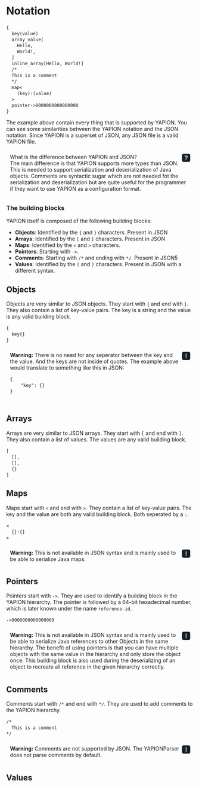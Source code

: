 # Notation

```yapion
{
  key(value)
  array_value[
    Hello,
    World!,
  ]
  inline_array[Hello, World!]
  /*
  This is a comment
  */
  map<
    (key):(value)
  >
  pointer->0000000000000000
}
```

The example above contain every thing that is supported by YAPION. You can see some similarities between the YAPION notation and the JSON notation. Since YAPION is a superset of JSON, any JSON file is a valid YAPION file.

<div style="padding: 10px; background-color: var(--info-box-bg-color); border-radius: 5px;">
    <img src="../../../../icons/question.png" width="22" alt="" style="vertical-align: middle; margin-left: 5px; float: right">
    What is the difference between YAPION and JSON?<br>
    The main difference is that YAPION supports more types than JSON. This is needed to support serialization and deserialization of Java objects.
    Comments are syntactic sugar which are not needed fot the serialization and deserialization but are quite useful for the programmer if they want to use YAPION as a configuration format.
</div>

### The building blocks
YAPION itself is composed of the following building blocks:
- **Objects**: Identified by the `{` and `}` characters. Present in JSON
- **Arrays**: Identified by the `[` and `]` characters. Present in JSON
- **Maps**: Identified by the `<` and `>` characters.
- **Pointers**: Starting with `->`.
- **Comments**: Starting with `/*` and ending with `*/`. Present in JSON5
- **Values**: Identified by the `(` and `)` characters. Present in JSON with a different syntax.

## Objects
Objects are very similar to JSON objects. They start with `{` and end with `}`. They also contain a list of key-value pairs. The key is a string and the value is any valid building block.

```yapion
{
  key{}
}
```

<div style="padding: 10px; background-color: var(--info-box-bg-color); border-radius: 5px;">
    <img src="../../../../icons/exclamation.png" width="22" alt="" style="vertical-align: middle; margin-left: 5px; float: right">
    <b>Warning:</b> There is no need for any seperator between the key and the value. And the keys are not inside of quotes. The example above would translate to something like this in JSON:
    <pre class="highlight"><code>{<br>    "key": {}<br>}</code></pre>
</div>

## Arrays
Arrays are very similar to JSON arrays. They start with `[` and end with `]`. They also contain a list of values. The values are any valid building block.

```yapion
[
  [],
  [],
  {}
]
```

## Maps
Maps start with `<` and end with `>`. They contain a list of key-value pairs. The key and the value are both any valid building block. Both seperated by a `:`.

```yapion
<
  {}:{}
>
```

<div style="padding: 10px; background-color: var(--info-box-bg-color); border-radius: 5px;">
    <img src="../../../../icons/exclamation.png" width="22" alt="" style="vertical-align: middle; margin-left: 5px; float: right">
    <b>Warning:</b> This is not available in JSON syntax and is mainly used to be able to serialize Java maps.
</div>

## Pointers
Pointers start with `->`. They are used to identify a building block in the YAPION hierarchy. The pointer is followed by a 64-bit hexadecimal number, which is later known under the name `reference-id`.

```yapion
->0000000000000000
```

<div style="padding: 10px; background-color: var(--info-box-bg-color); border-radius: 5px;">
    <img src="../../../../icons/exclamation.png" width="22" alt="" style="vertical-align: middle; margin-left: 5px; float: right">
    <b>Warning:</b> This is not available in JSON syntax and is mainly used to be able to serialize Java references to other Objects in the same hierarchy. The benefit of using pointers is that you can have multiple objects with the same value in the hierarchy and only store the object once. This building block is also used during the deserializing of an object to recreate all reference in the given hierarchy correctly.
</div>

## Comments
Comments start with `/*` and end with `*/`. They are used to add comments to the YAPION hierarchy.

```yapion
/*
  This is a comment
*/
```

<div style="padding: 10px; background-color: var(--info-box-bg-color); border-radius: 5px;">
    <img src="../../../../icons/exclamation.png" width="22" alt="" style="vertical-align: middle; margin-left: 5px; float: right">
    <b>Warning:</b> Comments are not supported by JSON. The YAPIONParser does not parse comments by default.
</div>

## Values
